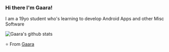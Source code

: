 
### Hi there I'm Gaara!

I am a 19yo student who's learning to develop Android Apps and other Misc Software



![Gaara's github stats](https://github-readme-stats.vercel.app/api?username=xyzgaara&show_icons=true&theme=dark)

⭐️ From [Gaara](https://github.com/xyzgaara)
